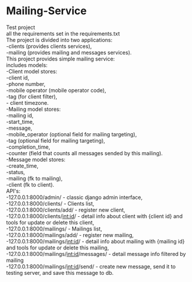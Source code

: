 # Mailing-Service  
Test project  
all the requirements set in the requirements.txt  
The project is divided into two applications:  
                                -clients (provides clients services),  
                                -mailing (provides mailing and messages services).  
This project provides simple mailing service:  
includes models:  
         -Client model stores:  
                       -client id,  
                       -phone number,  
                       -mobile operator (mobile operator code),  
                       -tag (for client filter),  
                       - client  timezone.  
         -Mailing model stores:  
                       -mailing id,  
                       -start_time,  
                       -message,  
                       -mobile_operator (optional field for mailing targeting),  
                       -tag (optional field for mailing targeting),  
                       -completion_time,  
                       -counter (field that counts all messages sended by this mailing).  
         -Message model stores:  
                       -create_time,  
                       -status,  
                       -mailing (fk to mailing),  
                       -client (fk to client).  
API's:   
      -127.0.0.1:8000/admin/ - classic django admin interface,  
      -127.0.0.1:8000/clients/ - Clients list,  
      -127.0.0.1:8000/clients/add/ - register new client,  
      -127.0.0.1:8000/clients/<int:id>/ - detail info about client with {client id} and tools for update or delete this client,  
      -127.0.0.1:8000/mailings/ - Mailings list,  
      -127.0.0.1:8000/mailings/add/ - register new mailing,  
      -127.0.0.1:8000/mailings/<int:id>/ - detail info about mailing with {mailing id} and tools for update or delete this mailing,  
      -127.0.0.1:8000/mailings/<int:id>/messages/ - detail message info filtered by mailing  
      -127.0.0.1:8000/mailings/<int:id>/send/ - create new message, send it to testing server, and save this message to db.  
      
